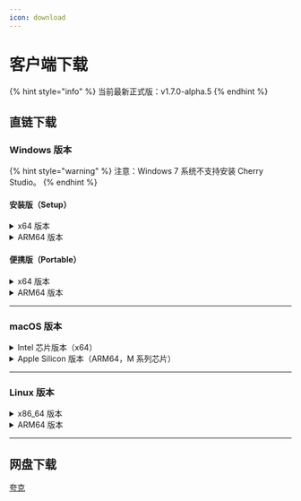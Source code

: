 ```yaml
---
icon: download
---
```


# 客户端下载

{% hint style="info" %}
当前最新正式版：v1.7.0-alpha.5
{% endhint %}

## 直链下载

### Windows 版本

{% hint style="warning" %}
注意：Windows 7 系统不支持安装 Cherry Studio。
{% endhint %}

#### 安装版（Setup）

<details>

<summary>x64 版本</summary>

主线路：

【[Cherry Studio 官网](https://cherry-ai.com/download)】 【[GitHub](https://github.com/CherryHQ/cherry-studio/releases/download/v1.7.0-alpha.5/Cherry-Studio-1.7.0-alpha.5-x64-setup.exe)】

备用线路：

【[线路1](https://download-cf.ocoolai.com/https://github.com/CherryHQ/cherry-studio/releases/download/v1.7.0-alpha.5/Cherry-Studio-1.7.0-alpha.5-x64-setup.exe)】 【[线路2](https://download.ocoolai.com/https://github.com/CherryHQ/cherry-studio/releases/download/v1.7.0-alpha.5/Cherry-Studio-1.7.0-alpha.5-x64-setup.exe)】 【[线路3](https://download.ocoolai.online/https://github.com/CherryHQ/cherry-studio/releases/download/v1.7.0-alpha.5/Cherry-Studio-1.7.0-alpha.5-x64-setup.exe)】

</details>

<details>

<summary>ARM64 版本</summary>

主线路：

【[Cherry Studio 官网](https://cherry-ai.com/download)】 【[GitHub](https://github.com/CherryHQ/cherry-studio/releases/download/v1.7.0-alpha.5/Cherry-Studio-1.7.0-alpha.5-arm64-setup.exe)】

备用线路：

【[线路1](https://download-cf.ocoolai.com/https://github.com/CherryHQ/cherry-studio/releases/download/v1.7.0-alpha.5/Cherry-Studio-1.7.0-alpha.5-arm64-setup.exe)】 【[线路2](https://download.ocoolai.com/https://github.com/CherryHQ/cherry-studio/releases/download/v1.7.0-alpha.5/Cherry-Studio-1.7.0-alpha.5-arm64-setup.exe)】 【[线路3](https://download.ocoolai.online/https://github.com/CherryHQ/cherry-studio/releases/download/v1.7.0-alpha.5/Cherry-Studio-1.7.0-alpha.5-arm64-setup.exe)】

</details>

#### 便携版（Portable）

<details>

<summary>x64 版本</summary>

主线路：

【[Cherry Studio 官网](https://cherry-ai.com/download)】 【[GitHub](https://github.com/CherryHQ/cherry-studio/releases/download/v1.7.0-alpha.5/Cherry-Studio-1.7.0-alpha.5-x64-portable.exe)】

备用线路：

【[线路1](https://download-cf.ocoolai.com/https://github.com/CherryHQ/cherry-studio/releases/download/v1.7.0-alpha.5/Cherry-Studio-1.7.0-alpha.5-x64-portable.exe)】 【[线路2](https://download.ocoolai.com/https://github.com/CherryHQ/cherry-studio/releases/download/v1.7.0-alpha.5/Cherry-Studio-1.7.0-alpha.5-x64-portable.exe)】 【[线路3](https://download.ocoolai.online/https://github.com/CherryHQ/cherry-studio/releases/download/v1.7.0-alpha.5/Cherry-Studio-1.7.0-alpha.5-x64-portable.exe)】

</details>

<details>

<summary>ARM64 版本</summary>

主线路：

【[Cherry Studio 官网](https://cherry-ai.com/download)】 【[GitHub](https://github.com/CherryHQ/cherry-studio/releases/download/v1.7.0-alpha.5/Cherry-Studio-1.7.0-alpha.5-arm64-portable.exe)】

备用线路：

【[线路1](https://download-cf.ocoolai.com/https://github.com/CherryHQ/cherry-studio/releases/download/v1.7.0-alpha.5/Cherry-Studio-1.7.0-alpha.5-arm64-portable.exe)】 【[线路2](https://download.ocoolai.com/https://github.com/CherryHQ/cherry-studio/releases/download/v1.7.0-alpha.5/Cherry-Studio-1.7.0-alpha.5-arm64-portable.exe)】 【[线路3](https://download.ocoolai.online/https://github.com/CherryHQ/cherry-studio/releases/download/v1.7.0-alpha.5/Cherry-Studio-1.7.0-alpha.5-arm64-portable.exe)】

</details>

***

### macOS 版本

<details>

<summary>Intel 芯片版本（x64）</summary>

主线路：

【[Cherry Studio 官网](https://cherry-ai.com/download)】 【[GitHub](https://github.com/CherryHQ/cherry-studio/releases/download/v1.7.0-alpha.5/Cherry-Studio-1.7.0-alpha.5-x64.dmg)】

备用线路：

【[线路1](https://download-cf.ocoolai.com/https://github.com/CherryHQ/cherry-studio/releases/download/v1.7.0-alpha.5/Cherry-Studio-1.7.0-alpha.5.dmg)】 【[线路2](https://download.ocoolai.com/https://github.com/CherryHQ/cherry-studio/releases/download/v1.7.0-alpha.5/Cherry-Studio-1.7.0-alpha.5-x64.dmg)】 【[线路3](https://download.ocoolai.online/https://github.com/CherryHQ/cherry-studio/releases/download/v1.7.0-alpha.5/Cherry-Studio-1.7.0-alpha.5-x64.dmg)】

</details>

<details>

<summary>Apple Silicon 版本（ARM64，M 系列芯片）</summary>

主线路：

【[Cherry Studio 官网](https://cherry-ai.com/download)】 【[GitHub](https://github.com/CherryHQ/cherry-studio/releases/download/v1.7.0-alpha.5/Cherry-Studio-1.7.0-alpha.5-arm64.dmg)】

备用线路：

【[线路1](https://download-cf.ocoolai.com/https://github.com/CherryHQ/cherry-studio/releases/download/v1.7.0-alpha.5/Cherry-Studio-1.7.0-alpha.5-arm64.dmg)】 【[线路2](https://download.ocoolai.com/https://github.com/CherryHQ/cherry-studio/releases/download/v1.7.0-alpha.5/Cherry-Studio-1.7.0-alpha.5-arm64.dmg)】 【[线路3](https://download.ocoolai.online/https://github.com/CherryHQ/cherry-studio/releases/download/v1.7.0-alpha.5/Cherry-Studio-1.7.0-alpha.5-arm64.dmg)】

</details>

***

### Linux 版本

<details>

<summary>x86_64 版本</summary>

主线路：

【[Cherry Studio 官网](https://cherry-ai.com/download)】 【[GitHub](https://github.com/CherryHQ/cherry-studio/releases/download/v1.7.0-alpha.5/Cherry-Studio-1.7.0-alpha.5-x86_64.AppImage)】

备用线路：

【[线路1](https://download-cf.ocoolai.com/https://github.com/CherryHQ/cherry-studio/releases/download/v1.7.0-alpha.5/Cherry-Studio-1.7.0-alpha.5-x86_64.AppImage)】 【[线路2](https://download.ocoolai.com/https://github.com/CherryHQ/cherry-studio/releases/download/v1.7.0-alpha.5/Cherry-Studio-1.7.0-alpha.5-x86_64.AppImage)】 【[线路3](https://download.ocoolai.online/https://github.com/CherryHQ/cherry-studio/releases/download/v1.7.0-alpha.5/Cherry-Studio-1.7.0-alpha.5-x86_64.AppImage)】

</details>

<details>

<summary>ARM64 版本</summary>

主线路：

【[Cherry Studio 官网](https://cherry-ai.com/download)】 【[GitHub](https://github.com/CherryHQ/cherry-studio/releases/download/v1.7.0-alpha.5/Cherry-Studio-1.7.0-alpha.5-arm64.AppImage)】

备用线路：

【[线路1](https://download-cf.ocoolai.com/https://github.com/CherryHQ/cherry-studio/releases/download/v1.7.0-alpha.5/Cherry-Studio-1.7.0-alpha.5-arm64.AppImage)】 【[线路2](https://download.ocoolai.com/https://github.com/CherryHQ/cherry-studio/releases/download/v1.7.0-alpha.5/Cherry-Studio-1.7.0-alpha.5-arm64.AppImage)】 【[线路3](https://download.ocoolai.online/https://github.com/CherryHQ/cherry-studio/releases/download/v1.7.0-alpha.5/Cherry-Studio-1.7.0-alpha.5-arm64-AppImage)】

</details>

***

## 网盘下载

[夸克](https://pan.quark.cn/s/4044324d0ecd#/list/share)
